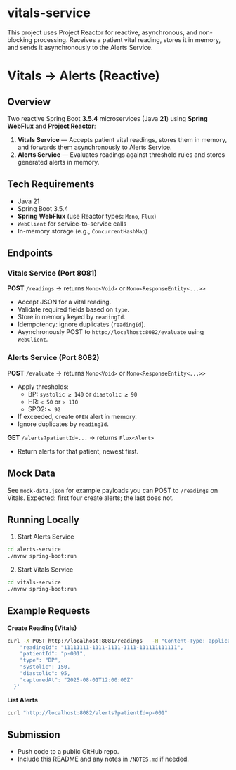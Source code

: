 # vitals-service
This project uses Project Reactor for reactive, asynchronous, and non-blocking processing.
Receives a patient vital reading, stores it in memory, and sends it asynchronously to the Alerts Service. 

# Vitals → Alerts (Reactive) 

## Overview
Two reactive Spring Boot **3.5.4** microservices (Java **21**) using **Spring WebFlux** and **Project Reactor**:

1. **Vitals Service** — Accepts patient vital readings, stores them in memory, and forwards them asynchronously to Alerts Service.
2. **Alerts Service** — Evaluates readings against threshold rules and stores generated alerts in memory.


## Tech Requirements
- Java 21
- Spring Boot 3.5.4
- **Spring WebFlux** (use Reactor types: `Mono`, `Flux`)
- `WebClient` for service-to-service calls
- In-memory storage (e.g., `ConcurrentHashMap`)

## Endpoints

### Vitals Service (Port 8081)
**POST** `/readings` → returns `Mono<Void>` or `Mono<ResponseEntity<...>>`
- Accept JSON for a vital reading.
- Validate required fields based on `type`.
- Store in memory keyed by `readingId`.
- Idempotency: ignore duplicates (`readingId`).
- Asynchronously POST to `http://localhost:8082/evaluate` using `WebClient`.

### Alerts Service (Port 8082)
**POST** `/evaluate` → returns `Mono<Void>` or `Mono<ResponseEntity<...>>`
- Apply thresholds:
    - BP: `systolic ≥ 140` or `diastolic ≥ 90`
    - HR: `< 50` or `> 110`
    - SPO2: `< 92`
- If exceeded, create `OPEN` alert in memory.
- Ignore duplicates by `readingId`.

**GET** `/alerts?patientId=...` → returns `Flux<Alert>`
- Return alerts for that patient, newest first.

## Mock Data
See `mock-data.json` for example payloads you can POST to `/readings` on Vitals.
Expected: first four create alerts; the last does not.

## Running Locally
1) Start Alerts Service
```bash
cd alerts-service
./mvnw spring-boot:run
```
2) Start Vitals Service
```bash
cd vitals-service
./mvnw spring-boot:run
```

## Example Requests

**Create Reading (Vitals)**
```bash
curl -X POST http://localhost:8081/readings   -H "Content-Type: application/json"   -d '  {
    "readingId": "11111111-1111-1111-1111-111111111111",
    "patientId": "p-001",
    "type": "BP",
    "systolic": 150,
    "diastolic": 95,
    "capturedAt": "2025-08-01T12:00:00Z"
  }'
```

**List Alerts**
```bash
curl "http://localhost:8082/alerts?patientId=p-001"
```

## Submission
- Push code to a public GitHub repo.
- Include this README and any notes in `/NOTES.md` if needed.



